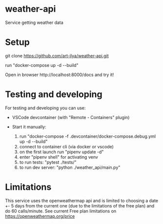 # weather-api
Service getting weather data

# Setup
git clone https://github.com/art-ilya/weather-api.git

run "docker-compose up -d --build"

Open in browser http://localhost:8000/docs and try it!

# Testing and developing
For testing and developing you can use:
 - VSCode devcontainer (with "Remote - Containers" plugin)
 - Start it manually:
   
   1) run "docker-compose -f .devcontainer/docker-compose.debug.yml up -d --build"
   2) connect to container cli (via docker or vscode)
   3) on the first launch run "pipenv update -d"
   4) enter "pipenv shell" for activating venv
   5) to run tests: "pytest ./tests/"
   6) to run dev server: "python ./weather_api/main.py"

# Limitations
This service uses the openweathermap api and is limited to choosing a date +- 5 days from the current one (due to the limitations of the free plan) and do 60 calls/minute. See current Free plan limitations on https://openweathermap.org/price
